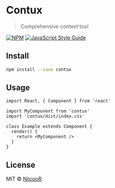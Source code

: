 # Contux

> Comprehensive context tool

[![NPM](https://img.shields.io/npm/v/contux.svg)](https://www.npmjs.com/package/contux) [![JavaScript Style Guide](https://img.shields.io/badge/code_style-standard-brightgreen.svg)](https://standardjs.com)

## Install

```bash
npm install --save contux
```

## Usage

```tsx
import React, { Component } from 'react'

import MyComponent from 'contux'
import 'contux/dist/index.css'

class Example extends Component {
  render() {
    return <MyComponent />
  }
}
```

## License

MIT © [NiicooR](https://github.com/NiicooR)
